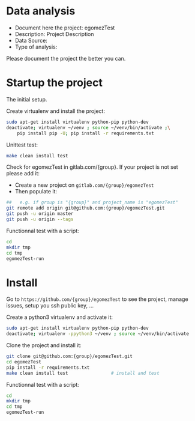 # Data analysis
- Document here the project: egomezTest
- Description: Project Description
- Data Source:
- Type of analysis:

Please document the project the better you can.

# Startup the project

The initial setup.

Create virtualenv and install the project:
```bash
sudo apt-get install virtualenv python-pip python-dev
deactivate; virtualenv ~/venv ; source ~/venv/bin/activate ;\
    pip install pip -U; pip install -r requirements.txt
```

Unittest test:
```bash
make clean install test
```

Check for egomezTest in gitlab.com/{group}.
If your project is not set please add it:

- Create a new project on `gitlab.com/{group}/egomezTest`
- Then populate it:

```bash
##   e.g. if group is "{group}" and project_name is "egomezTest"
git remote add origin git@github.com:{group}/egomezTest.git
git push -u origin master
git push -u origin --tags
```

Functionnal test with a script:

```bash
cd
mkdir tmp
cd tmp
egomezTest-run
```

# Install

Go to `https://github.com/{group}/egomezTest` to see the project, manage issues,
setup you ssh public key, ...

Create a python3 virtualenv and activate it:

```bash
sudo apt-get install virtualenv python-pip python-dev
deactivate; virtualenv -ppython3 ~/venv ; source ~/venv/bin/activate
```

Clone the project and install it:

```bash
git clone git@github.com:{group}/egomezTest.git
cd egomezTest
pip install -r requirements.txt
make clean install test                # install and test
```
Functionnal test with a script:

```bash
cd
mkdir tmp
cd tmp
egomezTest-run
```
